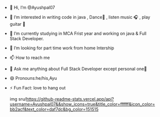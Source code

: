 - 👋 Hi, I’m @Ayushpal07
- 👀 I’m interested in writing code in java , Dance🕺 , listen music 🎧 , play guitar 🎸
- 🌱 I’m currently studying in MCA Frist year and working on java & Full Stack Developer.
- 💞️ I’m looking for part time work from home Intership 
- 📫 How to reach me 
- 💬 Ask me anything about Full Stack Developer except personal
   one🙈
- 😄 Pronouns:he/his,Ayu
- ⚡ Fun Fact: love to hang out
  
  
  img sru/https://github-readme-stats.vercel.app/api?username=Ayushpal07&&show_icons=true&title_color=ffffff&icon_color=bb2acf&text_color=daf7dc&bg_color=151515
    
    

<!---
Ayushpal07/Ayushpal07 is a ✨ special ✨ repository because its `README.md` (this file) appears on your GitHub profile.
You can click the Preview link to take a look at your changes.
--->
